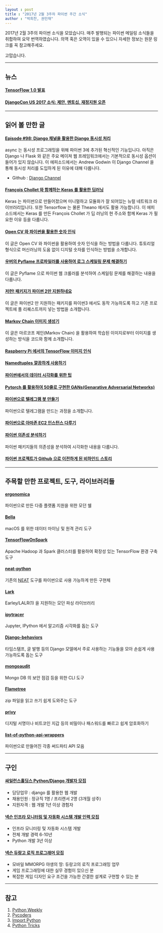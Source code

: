 ```yaml
---
layout : post
title : "2017년 2월 3주차 파이썬 주간 소식"
author : "박희찬, 권민재" 
---
```


2017년 2월 3주의 파이썬 소식을 모았습니다. 매주 발행되는 파이썬 메일링 소식들을 취합하여 요약 번역하였습니다. 의역 혹은 오역이 있을 수 있으니 자세한 정보는 원문 링크를 꼭 참고해주세요.

고맙습니다.

----

## 뉴스

#### [TensorFlow 1.0 발표](https://developers.googleblog.com/2017/02/announcing-tensorflow-10.html)

#### [DjangoCon US 2017 소식: 제안, 멘토십, 재정지원 오픈](https://www.djangoproject.com/weblog/2017/feb/13/djangocon-us-2017-update-call-proposals-mentorship/)

----

## 읽어 볼 만한 글

#### [Episode #98: Django 채널을 활용한 Django 동시성 처리](https://talkpython.fm/episodes/show/98/adding-concurrency-to-django-with-django-channels)
async 는 동시성 프로그래밍을 위해 파이썬 3에 추가된 혁신적인 기능입니다. 아직은 Django 나 Flask 와 같은 주요 메이져 웹 프레임워크에서는 기본적으로 동시성 옵션이 들어가 있지 않습니다. 이 에피소드에서는 Andrew Godwin 이 Django Channel 을 통해 동시성 처리를 도입하게 된 이유에 대해 다룹니다.

- Github : [Django Channel](https://github.com/django/channels)

#### [François Chollet 와 함께하는 Keras 를 활용한 딥러닝](https://softwareengineeringdaily.com/2016/01/29/deep-learning-and-keras-with-francois-chollet/)
Keras 는 파이썬으로 만들어졌으며 미니멀하고 모듈화가 잘 되어있는 뉴럴 네트워크 라이브러리입니다. 또한 Tensorflow 는 물론 Theano 에서도 활용 가능합니다. 이 에피소드에서는 Keras 를 만든 François Chollet 가 딥 러닝의 현 주소와 함께 Keras 가 필요한 이유 등을 다룹니다.

#### [Open CV 와 파이썬을 활용한 숫자 인식](http://www.pyimagesearch.com/2017/02/13/recognizing-digits-with-opencv-and-python/)
이 글은 Open CV 와 파이썬을 활용하여 숫자 인식을 하는 방법을 다룹니다. 튜토리얼 형식으로 머신러닝의 도움 없이 디지털 숫자를 인식하는 방법을 소개합니다.

#### [우버의 Pyflame 프로파일러를 사용하여 로그 스케일링 문제 해결하기](https://benbernardblog.com/using-ubers-pyflame-and-logs-to-tackle-scaling-issues/)
이 글은 Pyflame 으로 파이썬 웹 크롤러를 분석하여 스케일링 문제를 해결하는 내용을 다룹니다.

#### [저런! 패키지가 파이썬 2만 지원하네요](https://medium.com/@anthonypjshaw/oh-no-this-package-is-python-2-only-8e6316f9a02#.l6lzn66vk)
이 글은 파이썬2 만 지원하는 패키지를 파이썬3 에서도 동작 가능하도록 하고 기존 프로젝트에 풀 리퀘스트까지 넣는 방법을 소개합니다.

#### [Markov Chain 이미지 생성기](https://jonnoftw.github.io/2017/01/18/markov-chain-image-generation)
이 글은 마르코프 체인(Markov Chain) 을 활용하여 학습된 이미지로부터 이미지를 생성하는 방식을 코드와 함께 소개합니다. 

#### [Raspberry Pi 에서의 TensorFlow 이미지 인식](http://svds.com/tensorflow-image-recognition-raspberry-pi/)

#### [Namedtuples 깔끔하게 사용하기](https://dbader.org/blog/writing-clean-python-with-namedtuples)

#### [파이썬에서의 데이터 시각화를 위한 팁](https://www.dataquest.io/blog/how-to-communicate-with-data/)

#### [Pytorch 를 활용하여 50줄로 구현한 GANs(Genarative Adversarial Networks)](https://medium.com/@devnag/generative-adversarial-networks-gans-in-50-lines-of-code-pytorch-e81b79659e3f#.vvodfsp0j)

#### [파이썬으로 텔레그램 봇 만들기](https://khashtamov.com/2017/02/how-to-create-a-telegram-bot-using-python/)
파이썬으로 텔레그램을 만드는 과정을 소개합니다.

#### [파이썬으로 아마존 EC2 인스턴스 다루기](https://mattmccullo.com/blog/managing-aws-ec2-instances-python/)

#### [파이썬 의존성 분석하기](http://kgullikson88.github.io/blog/pypi-analysis.html)
파이썬 패키지들의 의존성을 분석하여 시각화한 내용을 다룹니다.

#### [파이썬 프로젝트가 Github 으로 이전하게 된 비하인드 스토리](https://snarky.ca/the-history-behind-the-decision-to-move-python-to-github/)

----

## 주목할 만한 프로젝트, 도구, 라이브러리들

#### [ergonomica](https://github.com/ergonomica/ergonomica)
파이썬으로 만든 다중 플랫폼 지원을 위한 모던 쉘

#### [Bella](https://github.com/manwhoami/Bella)
macOS 를 위한 데이터 마이닝 및 원격 관리 도구

#### [TensorFlowOnSpark](https://github.com/yahoo/TensorFlowOnSpark)
Apache Hadoop 과 Spark 클러스터를 활용하여 확장성 있는 TensorFlow 환경 구축 도구

#### [neat-python](https://github.com/CodeReclaimers/neat-python)
기존의 [NEAT](http://www.cs.ucf.edu/~kstanley/neat.html) 도구를 파이썬으로 사용 가능하게 만든 구현체

#### [Lark](https://github.com/erezsh/Lark) 
Earley/LALR(1) 을 지원하는 모던 파싱 라이브러리

#### [ipytracer](https://github.com/sn0wle0pard/ipytracer)
Jupyter, IPython 에서 알고리즘 시각화를 돕는 도구

#### [Django-behaviors](https://github.com/audiolion/django-behaviors)
타임스탬프, 글 발행 등의 Django 모델에서 주로 사용하는 기능들을 모아 손쉽게 사용 가능하도록 돕는 도구

#### [mongoaudit](https://github.com/stampery/mongoaudit)
Mongo DB 의 보안 점검 등을 위한 CLI 도구

#### [Flametree](https://github.com/Edinburgh-Genome-Foundry/Flametree)
zip 파일을 읽고 쓰기 쉽게 도와주는 도구

#### [privy](https://github.com/ofek/privy)
디지털 서명이나 비트코인 지갑 등의 비밀이나 패스워드를 빠르고 쉽게 암호화하기

#### [list-of-python-api-wrappers](https://github.com/realpython/list-of-python-api-wrappers)
파이썬으로 만들어진 각종 써드파티 API 모음

----

## 구인

#### [싸일런스홀딩스 Python/Django 개발자 모집](https://github.com/inqpia/jobs/)
- 담당업무 : django 를 활용한 웹 개발
- 채용인원 : 정규직 1명 / 프리랜서 2명 (3개월 상주)
- 지원자격 : 웹 개발 1년 이상 경험자

#### [넥슨 인프라 모니터링 및 자동화 시스템 개발 인력 모집](https://career.nexon.com/user/recruit/notice/noticeView?joinCorp=NX&reNo=20170070)
- 인프라 모니터링 및 자동화 시스템 개발 
- 전체 개발 경력 6-10년 
- Python 개발 3년 이상 

#### [넥슨 듀랑고 로직 프로그래머 모집](https://career.nexon.com/user/recruit/notice/noticeView?joinCorp=NX&reNo=20170059)
- 모바일 MMORPG 야생의 땅: 듀랑고의 로직 프로그래밍 업무 
- 게임 프로그래밍에 대한 실무 경험이 있으신 분 
- 복잡한 게임 디자인 요구 조건을 가능한 간결한 설계로 구현할 수 있는 분 

----

## 참고
1. [Python Weekly](http://www.pythonweekly.com)
2. [Pycoders](http://pycoders.com)
3. [Import Python](http://importpython.com/newsletter/)
4. [Python Tricks](https://www.getdrip.com/forms/74410913/submissions/new)
